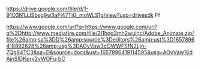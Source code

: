 https://drive.google.com/file/d/1-91O3N1JJSbsg9w3aFl47TiG_moWLS1p/view?usp=drivesdk Ff 


https://www.google.com/url?q=https://www.google.com/url?q%3Dhttp://www.mediafire.com/file/2l1hng3mh2wulhc/Adobe_Animate.zip/file%26amp;sa%3DD%26amp;source%3Deditors%26amp;ust%3D1657896418892628%26amp;usg%3DAOvVaw3cOWWFSfN2Ljn-7Qg84TC3&sa=D&source=docs&ust=1657896419114595&usg=AOvVaw16dAjnSIDKprv2vWOFu-bC
